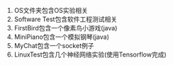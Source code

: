 

1. OS文件夹包含OS实验相关
2. Software Test包含软件工程测试相关
3. FirstBird包含一个像素鸟小游戏(java)
4. MiniPiano包含一个模拟钢琴(java)
5. MyChat包含一个socket例子
6. LinuxTest包含几个神经网络实验(使用Tensorflow完成)

